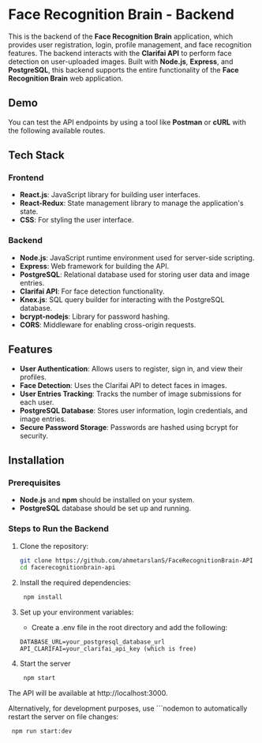 # Face Recognition Brain - Backend

This is the backend of the **Face Recognition Brain** application, which provides user registration, login, profile management, and face recognition features. The backend interacts with the **Clarifai API** to perform face detection on user-uploaded images. Built with **Node.js**, **Express**, and **PostgreSQL**, this backend supports the entire functionality of the **Face Recognition Brain** web application.

## Demo

You can test the API endpoints by using a tool like **Postman** or **cURL** with the following available routes.


## Tech Stack
### Frontend
- **React.js**: JavaScript library for building user interfaces.
- **React-Redux**: State management library to manage the application's state.
- **CSS**: For styling the user interface.
### Backend
- **Node.js**: JavaScript runtime environment used for server-side scripting.
- **Express**: Web framework for building the API.
- **PostgreSQL**: Relational database used for storing user data and image entries.
- **Clarifai API**: For face detection functionality.
- **Knex.js**: SQL query builder for interacting with the PostgreSQL database.
- **bcrypt-nodejs**: Library for password hashing.
- **CORS**: Middleware for enabling cross-origin requests.

## Features

- **User Authentication**: Allows users to register, sign in, and view their profiles.
- **Face Detection**: Uses the Clarifai API to detect faces in images.
- **User Entries Tracking**: Tracks the number of image submissions for each user.
- **PostgreSQL Database**: Stores user information, login credentials, and image entries.
- **Secure Password Storage**: Passwords are hashed using bcrypt for security.

## Installation

### Prerequisites

- **Node.js** and **npm** should be installed on your system.
- **PostgreSQL** database should be set up and running.

### Steps to Run the Backend

1. Clone the repository:

   ```bash
   git clone https://github.com/ahmetarslanS/FaceRecognitionBrain-API
   cd facerecognitionbrain-api

2. Install the required dependencies:
   ```bash
    npm install

3. Set up your environment variables: 
    * Create a .env file in the root directory and add the following:
    ```env
    DATABASE_URL=your_postgresql_database_url
    API_CLARIFAI=your_clarifai_api_key (which is free)

4. Start the server
   ```bash
    npm start

The API will be available at http://localhost:3000.

Alternatively, for development purposes, use ```nodemon to automatically restart the server on file changes:
   ```bash
    npm run start:dev
